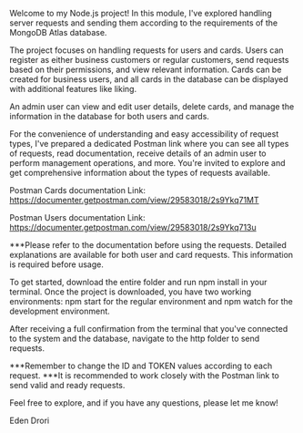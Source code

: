 Welcome to my Node.js project! In this module, I've explored handling server requests and sending them according to the requirements of the MongoDB Atlas database.

The project focuses on handling requests for users and cards. Users can register as either business customers or regular customers, send requests based on their permissions, and view relevant information. Cards can be created for business users, and all cards in the database can be displayed with additional features like liking.

An admin user can view and edit user details, delete cards, and manage the information in the database for both users and cards.

For the convenience of understanding and easy accessibility of request types, I've prepared a dedicated Postman link where you can see all types of requests, read documentation, receive details of an admin user to perform management operations, and more. You're invited to explore and get comprehensive information about the types of requests available.

Postman Cards documentation Link: https://documenter.getpostman.com/view/29583018/2s9Ykq71MT

Postman Users documentation Link: https://documenter.getpostman.com/view/29583018/2s9Ykq713u

***Please refer to the documentation before using the requests. Detailed explanations are available for both user and card requests. This information is required before usage.

To get started, download the entire folder and run npm install in your terminal. Once the project is downloaded, you have two working environments: npm start for the regular environment and npm watch for the development environment.

After receiving a full confirmation from the terminal that you've connected to the system and the database, navigate to the http folder to send requests.

***Remember to change the ID and TOKEN values according to each request.
***It is recommended to work closely with the Postman link to send valid and ready requests.

Feel free to explore, and if you have any questions, please let me know!

Eden Drori
